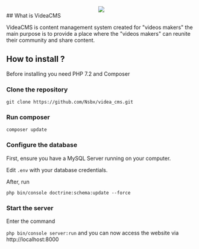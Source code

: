 <div style="text-align: center">
  <img src="http://dev.webwork.fr/videa/git_logo.png">
</div>
## What is VideaCMS

VideaCMS is content management system created for "videos makers" the main purpose is to provide a place where the "videos makers" can reunite their community and share content.
## How to install ?

Before installing you need PHP 7.2 and Composer

### Clone the repository

`git clone https://github.com/Nsbx/videa_cms.git`

### Run composer
`composer update`

### Configure the database
First, ensure you have a MySQL Server running on your computer.   

Edit `.env` with your database credentials.

After, run   

`php bin/console doctrine:schema:update --force`

### Start the server

Enter the command  

`php bin/console server:run` and you can now access the website via http://localhost:8000

